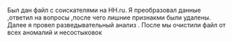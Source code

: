 Был дан файл с соискателями на HH.ru. 
Я преобразовал данные ,ответил на вопросы ,после чего лишние признакми были удалены. 
Далее я провел разведывательный анализ .
После мы очистили файл от всех аномалий и несостыковок 
